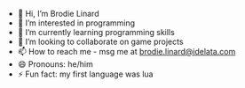 - 👋 Hi, I’m Brodie Linard
- 👀 I’m interested in programming
- 🌱 I’m currently learning programming skills
- 💞️ I’m looking to collaborate on game projects
- 📫 How to reach me - msg me at brodie.linard@idelata.com
- 😄 Pronouns: he/him
- ⚡ Fun fact: my first language was lua

<!---
SimplyRecursive/SimplyRecursive is a ✨ special ✨ repository because its `README.md` (this file) appears on your GitHub profile.
You can click the Preview link to take a look at your changes.
--->
